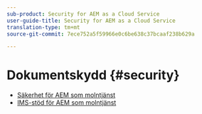 ```yaml
---
sub-product: Security for AEM as a Cloud Service
user-guide-title: Security for AEM as a Cloud Service
translation-type: tm+mt
source-git-commit: 7ece752a5f59966e0c6be638c37bcaaf238b629a

---
```



# Dokumentskydd {#security}

+ [Säkerhet för AEM som molntjänst](/help/security/home.md)
+ [IMS-stöd för AEM som molntjänst](ims-support.md)
